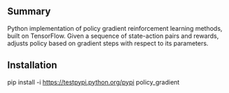 ## Summary 

Python implementation of policy gradient reinforcement learning methods, built on TensorFlow. Given a sequence of state-action pairs and rewards, adjusts policy based on gradient steps with respect to its parameters. 

## Installation 

pip install -i https://testpypi.python.org/pypi policy_gradient


